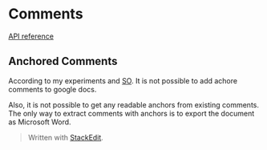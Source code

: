 
# Comments
[API reference](https://developers.google.com/drive/api/v3/reference/comments/create)

## Anchored Comments
According to my experiments and [SO](https://stackoverflow.com/questions/23498275/creating-anchored-comments-programmatically-in-google-docs). It is not possible to add achore comments to google docs.

Also, it is not possible to get any readable anchors from existing comments. The only way to extract comments with anchors is to export the document as Microsoft Word.

> Written with [StackEdit](https://stackedit.io/).
<!--stackedit_data:
eyJoaXN0b3J5IjpbNjQ0Mjk2OTIzLDE1NTk5MjI1MTUsNzMwOT
k4MTE2XX0=
-->